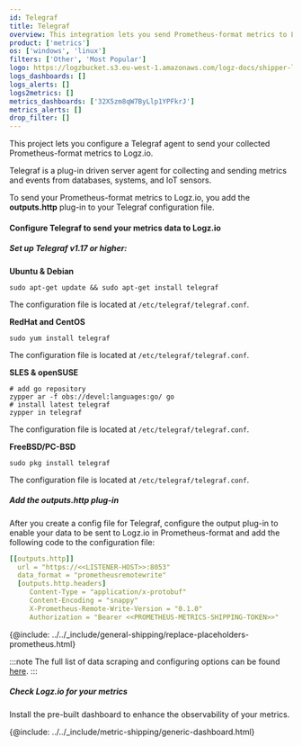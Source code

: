 ```yaml
---
id: Telegraf
title: Telegraf
overview: This integration lets you send Prometheus-format metrics to Logz.io.
product: ['metrics']
os: ['windows', 'linux']
filters: ['Other', 'Most Popular']
logo: https://logzbucket.s3.eu-west-1.amazonaws.com/logz-docs/shipper-logos/mascot-telegraf.png
logs_dashboards: []
logs_alerts: []
logs2metrics: []
metrics_dashboards: ['32X5zm8qW7ByLlp1YPFkrJ']
metrics_alerts: []
drop_filter: []
---
```


This project lets you configure a Telegraf agent to send your collected Prometheus-format metrics to Logz.io.

Telegraf is a plug-in driven server agent for collecting and sending metrics and events from databases, systems, and IoT sensors.

To send your Prometheus-format metrics to Logz.io, you add the **outputs.http** plug-in to your Telegraf configuration file.

<!-- logzio-inject:install:grafana:dashboards ids=["32X5zm8qW7ByLlp1YPFkrJ"] -->

#### Configure Telegraf to send your metrics data to Logz.io

##### Set up Telegraf v1.17 or higher:

**Ubuntu & Debian**

```shell
sudo apt-get update && sudo apt-get install telegraf
```

The configuration file is located at `/etc/telegraf/telegraf.conf`.

**RedHat and CentOS**

```shell
sudo yum install telegraf
```

The configuration file is located at `/etc/telegraf/telegraf.conf`.

**SLES & openSUSE**

```shell
# add go repository
zypper ar -f obs://devel:languages:go/ go
# install latest telegraf
zypper in telegraf
```

The configuration file is located at `/etc/telegraf/telegraf.conf`.

**FreeBSD/PC-BSD**

```shell
sudo pkg install telegraf
```

The configuration file is located at `/etc/telegraf/telegraf.conf`.
##### Add the outputs.http plug-in

After you create a config file for Telegraf, configure the output plug-in to enable your data to be sent to Logz.io in Prometheus-format and add the following code to the configuration file:


``` yaml
[[outputs.http]]
  url = "https://<<LISTENER-HOST>>:8053"
  data_format = "prometheusremotewrite"
  [outputs.http.headers]
     Content-Type = "application/x-protobuf"
     Content-Encoding = "snappy"
     X-Prometheus-Remote-Write-Version = "0.1.0"
     Authorization = "Bearer <<PROMETHEUS-METRICS-SHIPPING-TOKEN>>"
```

{@include: ../../_include/general-shipping/replace-placeholders-prometheus.html}

:::note
The full list of data scraping and configuring options can be found [here](https://docs.influxdata.com/telegraf/v1.18/plugins/).
:::



##### Check Logz.io for your metrics

Install the pre-built dashboard to enhance the observability of your metrics.

<!-- logzio-inject:install:grafana:dashboards ids=["32X5zm8qW7ByLlp1YPFkrJ"] -->

{@include: ../../_include/metric-shipping/generic-dashboard.html}
